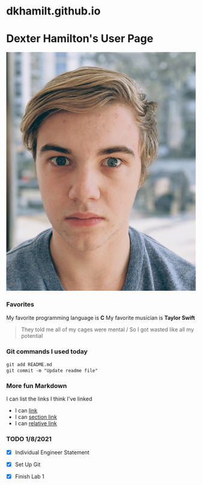 # dkhamilt.github.io
# Dexter Hamilton's User Page
![Portrait](portrait.jpg)

### Favorites
My favorite programming language is **C**
My favorite musician is **Taylor Swift**
> They told me all of my cages were mental / So I got wasted like all my potential

### Git commands I used today
```
git add README.md
git commit -m "Update readme file"
```

### More fun Markdown

I can list the links I think I've linked
- I can [link](xkcd.com)
- I can [section link](https://github.com/dkhamilt/dkhamilt.github.io#dexter-hamiltons-user-page)
- I can [relative link](_config.yml)

### TODO 1/8/2021

- [x] Individual Engineer Statement

- [x] Set Up Git

- [x] Finish Lab 1